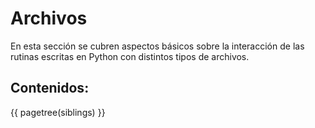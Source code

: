 # Archivos

En esta sección se cubren aspectos básicos 
sobre la interacción de las rutinas escritas en Python
con distintos tipos de archivos.

## Contenidos:

{{ pagetree(siblings) }}